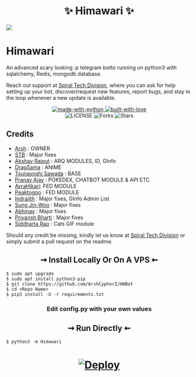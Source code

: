 </h1>
</details> 

<h1 align="center"> 
    ✨ Himawari ✨ 
</h1>

![](https://wallpapercave.com/wp/wp2070233.png)
# Himawari

An advanced scary looking :p telegram botto running on python3 with sqlalchemy, Redis, mongodb database.

Reach out support at [Spiral Tech Division](https://t.me/SpiralTechDivision), where you can ask for help setting up your bot, discover/request new features, report bugs, and stay in the loop whenever a new update is available. 

<p align="center">
    <a href="https://python.org">
        <img src="http://forthebadge.com/images/badges/made-with-python.svg" alt="made-with-python">
    </a>
    <a href="https://github.com/ArshCypherZ">
        <img src="http://ForTheBadge.com/images/badges/built-with-love.svg" alt="built-with-love">
    </a> <br>
    <img src="https://img.shields.io/github/license/ArshCypherZ/HWBot?style=for-the-badge&logo=appveyor" alt="LICENSE">
    <img src="https://img.shields.io/github/forks/ArshCypherZ/HWBot?style=for-the-badge&logo=appveyor" alt="Forks">
    <img src="https://img.shields.io/github/stars/ArshCypherZ/HWBot?style=for-the-badge&logo=appveyor" alt="Stars">
</p>

## Credits

+ [Arsh](https://github.com/ArshCypherZ) : OWNER
+ [STB](https://github.com/STBxD) : Major fixes
+ [Akshay Rajput](https://github.com/TheHamkerCat) : ARQ MODULES, ID, GInfo
+ [DragSama](https://github.com/DragSama) : ANIME
+ [Tsunayoshi Sawada](https://github.com/TsunayoshiSawada) : BASE
+ [Pranav Ajay](https://github.com/MoeZilla) : POKEDEX, CHATBOT MODULE & API ETC
+ [AyraHikari](https://github.com/AyraHikari): FED MODULE
+ [Peaktogoo](https://github.com/peaktogoo) : FED MODULE
+ [Indrajith](https://github.com/TamilVip007) : Major fixes, GInfo Admin List
+ [Sung Jin-Woo](https://github.com/solo-dragon) : Major fixes
+ [Abhinav](https://github.com/Kanekiken099999) : Major fixes
+ [Priyansh Bharti](https://github.com/PriyanshBharti) : Major fixes
+ [Siddharta Rao](https://github.com/IzumiCypherX) : Cats GIF module


Should any credit be missing, kindly let us know at [Spiral Tech Division](https://t.me/SpiralTechDivision) or simply submit a pull request on the readme.


<h2 align="center"> 
   ⇝ Install Locally Or On A VPS ⇜
</h2>

```console
$ sudo apt upgrade
$ sudo apt install python3-pip
$ git clone https://github.com/ArshCypherZ/HWBot
$ cd <Repo Name>
$ pip3 install -U -r requirements.txt
```
 
<h3 align="center"> 
    Edit <b>config.py</b> with your own values
</h3>

<h2 align="center"> 
   ⇝ Run Directly ⇜
</h2>

```console
$ python3 -m Himawari
```

<h1>
    <p align="center">
        <a href="https://heroku.com/deploy?template=https://github.com/ArshCypherZ/HWBot">
            <img src="https://www.herokucdn.com/deploy/button.svg" alt="Deploy">
        </a>
    </p>
</h1>